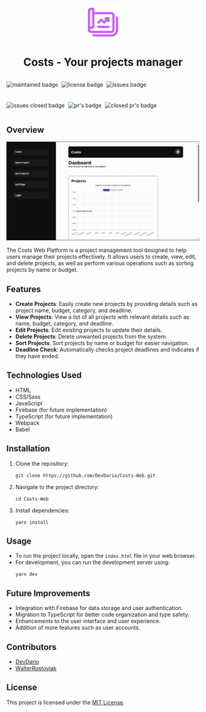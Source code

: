 <div align="center">

![costs-icon](/images/costs-icon.png)<br>
<h1>Costs - Your projects manager</h1>

<div style="display:flex; gap:9px; flex-wrap:wrap;">

![maintained badge](https://img.shields.io/badge/Maintained%3F-yes-green.svg)

![license badge](https://img.shields.io/github/license/DevDario/Costs-web.svg)

![issues badge](https://img.shields.io/github/issues/DevDario/Costs-web.svg)

![issues closed badge](https://img.shields.io/github/issues-closed/DevDario/Costs-web.svg)

![pr's badge](https://img.shields.io/github/issues-pr/DevDario/Costs-web.svg)

![closed pr's badge](https://img.shields.io/github/issues-pr-closed/DevDario/Costs-web.svg)


</div>

</div>

## Overview

![costs-icon](/images/dashboard-photo.png)

The Costs Web Platform is a project management tool designed to help users manage their projects effectively. It allows users to create, view, edit, and delete projects, as well as perform various operations such as sorting projects by name or budget.

## Features
- **Create Projects**: Easily create new projects by providing details such as project name, budget, category, and deadline.
- **View Projects**: View a list of all projects with relevant details such as name, budget, category, and deadline.
- **Edit Projects**: Edit existing projects to update their details.
- **Delete Projects**: Delete unwanted projects from the system.
- **Sort Projects**: Sort projects by name or budget for easier navigation.
- **Deadline Check**: Automatically checks project deadlines and indicates if they have ended.

## Technologies Used
- HTML
- CSS/Sass
- JavaScript
- Firebase (for future implementation)
- TypeScript (for future implementation)
- Webpack
- Babel

## Installation
1. Clone the repository:
   ```
   git clone https://github.com/DevDario/Costs-Web.git
   ```
2. Navigate to the project directory:
   ```
   cd Costs-Web
   ```
3. Install dependencies:
   ```
   yarn install
   ```

## Usage
- To run the project locally, open the `index.html` file in your web browser.
- For development, you can run the development server using:
  ```
  yarn dev
  ```

## Future Improvements
- Integration with Firebase for data storage and user authentication.
- Migration to TypeScript for better code organization and type safety.
- Enhancements to the user interface and user experience.
- Addition of more features such as user accounts.

## Contributors
- [DevDario](https://github.com/DevDario)
- [WalterRostoviak](https://github.com/walterrostoviak)

## License
This project is licensed under the [MIT License](LICENSE).